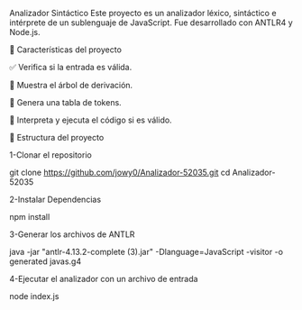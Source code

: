 Analizador Sintáctico
Este proyecto es un analizador léxico, sintáctico e intérprete de un sublenguaje de JavaScript. Fue desarrollado con ANTLR4 y Node.js.

🧠 Características del proyecto

✅ Verifica si la entrada es válida.

🌲 Muestra el árbol de derivación.

📄 Genera una tabla de tokens.

🧮 Interpreta y ejecuta el código si es válido.

📁 Estructura del proyecto

1-Clonar el repositorio 

git clone https://github.com/jowy0/Analizador-52035.git
cd Analizador-52035

2-Instalar Dependencias

npm install

3-Generar los archivos de ANTLR 

java -jar "antlr-4.13.2-complete (3).jar" -Dlanguage=JavaScript -visitor -o generated javas.g4

4-Ejecutar el analizador con un archivo de entrada

node index.js

